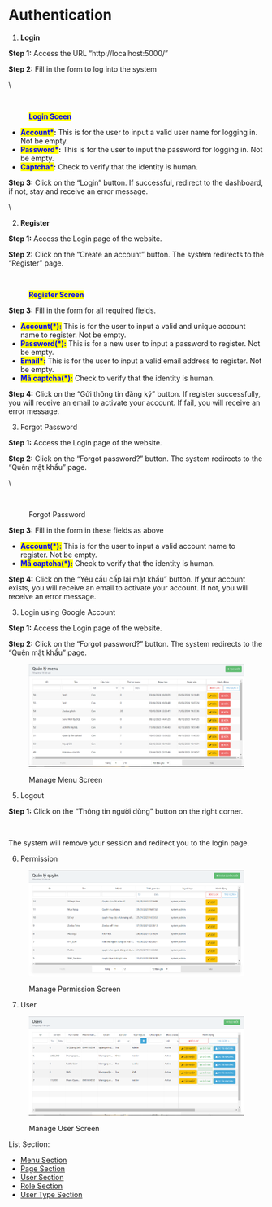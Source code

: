 # Authentication

1. **Login**

**Step 1:** Access the URL “http://localhost:5000/”&#x20;

**Step 2:** Fill in the form to log into the system

\


<figure><img src="https://lh7-rt.googleusercontent.com/docsz/AD_4nXdh63xke6Zc-yj0R4qh-bhS41sDjL8O2i88ahrkCF8-X0b1RUvX-ZEdcbvengH68AeVtjj9GEoqyJ9CcvWP5FYG_VE3Ku-Wjzg71G3QUGdcQI4S2kI8h5xwPBPf7WI59HTLzpWASXRRZIwiCtCjwFcJsFzWP05V37UIYqQuig?key=UzZIS7gYdVnQcXeG4-ykVw" alt=""><figcaption><p><mark style="color:blue;"><strong>Login Sceen</strong></mark></p></figcaption></figure>

* <mark style="color:blue;">**Account\***</mark>**:** This is for the user to input a valid user name for logging in. Not be empty.
* <mark style="color:blue;">**Password\***</mark>**:** This is for the user to input the password for logging in. Not be empty.
* <mark style="color:blue;">**Captcha\***</mark>**:** Check to verify that the identity is human.

**Step 3:** Click on the “Login” button. If successful, redirect to the dashboard, if not, stay and receive an error message.

\


2. **Register**

**Step 1:** Access the Login page of the website.

**Step 2:** Click on the “Create an account” button. The system redirects to the “Register” page.

<figure><img src="https://lh7-rt.googleusercontent.com/docsz/AD_4nXefuhdQJp4SscBvvJgL7hIE0TNBwSerdH1Vkw6SFeV-BWOvVQZMDBRJn5kLFBXBSQ3k9lpnvKOQZ_Nt-bkNI-80BifqkKP3DsEA_0BYL8GEhHnv7Ldke_-eMBL9_P8q4AaC7JRvV-bKDqIkn-s3PU5ySgEn1fl97zcYV9jKgA?key=UzZIS7gYdVnQcXeG4-ykVw" alt=""><figcaption><p><mark style="color:blue;"><strong>Register Screen</strong></mark></p></figcaption></figure>

**Step 3:** Fill in the form for all required fields.

* <mark style="color:blue;">**Account(\*):**</mark> This is for the user to input a valid and unique account name to register. Not be empty.
* <mark style="color:blue;">**Password(\*):**</mark> This is for a new user to input a password to register. Not be empty.
* <mark style="color:blue;">**Email\*:**</mark> This is for the user to input a valid email address to register. Not be empty.
* <mark style="color:blue;">**Mã captcha(\*):**</mark>  Check to verify that the identity is human.

**Step 4:** Click on the “Gửi thông tin đăng ký” button. If register successfully, you will receive an email to activate your account. If fail, you will receive an error message.

3. Forgot Password

**Step 1:** Access the Login page of the website.

**Step 2:** Click on the “Forgot password?” button. The system redirects to the “Quên mật khẩu” page.

\


<figure><img src="https://lh7-rt.googleusercontent.com/docsz/AD_4nXfcxrP109ylSZ2fSakdJOY5NdxrdmEcDTBMI8GJ9QzLriYAspiGG6zbXuhVwZDZTIDHUluMqkOMdR8G700AejwgsBHvGBmgVb6xhFIo2mrHyd_aIMpvi1aaneJqU9f6zH3M9o2Q9WVpTUhLHlLP71ZX7I4SwMnlLqtPG-7B8g?key=UzZIS7gYdVnQcXeG4-ykVw" alt=""><figcaption><p>Forgot Password</p></figcaption></figure>

**Step 3:** Fill in the form in these fields as above

* <mark style="color:blue;">**Account(\*):**</mark> This is for the user to input a valid account name to register. Not be empty.
* <mark style="color:blue;">**Mã captcha(\*):**</mark> Check to verify that the identity is human.

**Step 4:** Click on the “Yêu cầu cấp lại mật khẩu” button. If your account exists, you will receive an email to activate your account. If not, you will receive an error message.

3. Login using Google Account&#x20;

**Step 1:** Access the Login page of the website.

**Step 2:** Click on the “Forgot password?” button. The system redirects to the “Quên mật khẩu” page.



<figure><img src="../../README.md/.gitbook/assets/image (3).png" alt=""><figcaption><p>Manage Menu Screen</p></figcaption></figure>

5. Logout

**Step 1:** Click on the “Thông tin người dùng” button on the right corner.

<figure><img src="https://lh7-rt.googleusercontent.com/docsz/AD_4nXdDJpuURfHwsS6y0lffttzYxpLpxHr_uK5KJJ3klRkuBlE1KaVgOFY8NAR7-nfBBotrKejCWKHJ1LbV-Jemb7Gkh2GHdXkWgOc36AvwabZ1AS_92cvyEEp8b9JfcOyZHmzAhvYyo92SsjyNDreDLunajX253n_c0iTHS5RTFg?key=UzZIS7gYdVnQcXeG4-ykVw" alt=""><figcaption></figcaption></figure>

The system will remove your session and redirect you to the login page.

6. Permission

<figure><img src="../../README.md/.gitbook/assets/image (6).png" alt=""><figcaption><p>Manage Permission Screen</p></figcaption></figure>

7. User

<figure><img src="../../README.md/.gitbook/assets/image (7).png" alt=""><figcaption><p>Manage User Screen</p></figcaption></figure>

List Section:

* [Menu Section](broken-reference)
* [Page Section](broken-reference)
* [User Section](broken-reference)
* [Role Section](broken-reference)
* [User Type Section](broken-reference)
